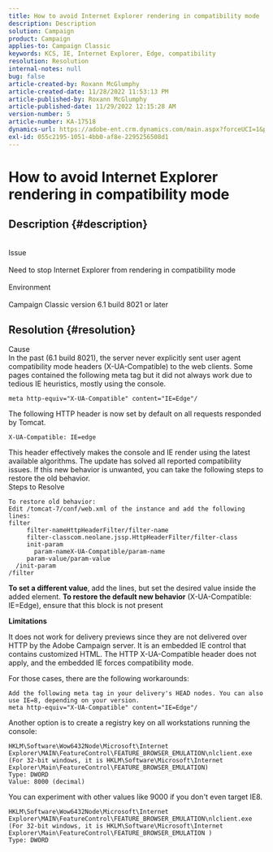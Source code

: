 ```yaml
---
title: How to avoid Internet Explorer rendering in compatibility mode
description: Description
solution: Campaign
product: Campaign
applies-to: Campaign Classic
keywords: KCS, IE, Internet Explorer, Edge, compatibility
resolution: Resolution
internal-notes: null
bug: false
article-created-by: Roxann McGlumphy
article-created-date: 11/28/2022 11:53:13 PM
article-published-by: Roxann McGlumphy
article-published-date: 11/29/2022 12:15:28 AM
version-number: 5
article-number: KA-17518
dynamics-url: https://adobe-ent.crm.dynamics.com/main.aspx?forceUCI=1&pagetype=entityrecord&etn=knowledgearticle&id=2f13c2cd-776f-ed11-9561-6045bd006079
exl-id: 055c2195-1051-4bb0-af8e-2295256508d1
---
```

# How to avoid Internet Explorer rendering in compatibility mode

## Description {#description}

<br>Issue<br><br>
Need to stop Internet Explorer from rendering in compatibility mode
<br><br>Environment<br><br>
Campaign Classic version 6.1 build 8021 or later


## Resolution {#resolution}

Cause<br>
In the past (6.1 build  8021), the server never explicitly sent user agent compatibility mode headers (X-UA-Compatible) to the web clients. Some pages contained the following meta tag but it did not always work due to tedious IE heuristics, mostly using the console.


```
meta http-equiv="X-UA-Compatible" content="IE=Edge"/
```


The following HTTP header is now set by default on all requests responded by Tomcat.


```
X-UA-Compatible: IE=edge
```


This header effectively makes the console and IE render using the latest available algorithms. The update has solved all reported compatibility issues. If this new behavior is unwanted, you can take the following steps to restore the old behavior.
<br>Steps to Resolve<br>

```
To restore old behavior:
Edit /tomcat-7/conf/web.xml of the instance and add the following lines:
filter
     filter-nameHttpHeaderFilter/filter-name
     filter-classcom.neolane.jssp.HttpHeaderFilter/filter-class
     init-param
       param-nameX-UA-Compatible/param-name
     param-value/param-value
  /init-param
/filter
```


<b>To set a different value</b>, add the lines, but set the desired value inside the added element.
<b>To restore the default new behavior</b> (X-UA-Compatible: IE=Edge), ensure that this block is not present

<b>Limitations</b>

It does not work for delivery previews since they are not delivered over HTTP by the Adobe Campaign server. It is an embedded IE control that contains customized HTML. The HTTP X-UA-Compatible header does not apply, and the embedded IE forces compatibility mode.

For those cases, there are the following workarounds:


```
Add the following meta tag in your delivery's HEAD nodes. You can also use IE=8, depending on your version.
meta http-equiv="X-UA-Compatible" content="IE=Edge"/
```


Another option is to create a registry key on all workstations running the console:


```
HKLM\Software\Wow6432Node\Microsoft\Internet Explorer\MAIN\FeatureControl\FEATURE_BROWSER_EMULATION\nlclient.exe
(For 32-bit windows, it is HKLM\Software\Microsoft\Internet Explorer\Main\FeatureControl\FEATURE_BROWSER_EMULATION)
Type: DWORD
Value: 8000 (decimal)
```


You can experiment with other values like 9000 if you don't even target IE8.


```
HKLM\Software\Wow6432Node\Microsoft\Internet Explorer\MAIN\FeatureControl\FEATURE_BROWSER_EMULATION\nlclient.exe
(For 32-bit windows, it is HKLM\Software\Microsoft\Internet Explorer\Main\FeatureControl\FEATURE_BROWSER_EMULATION )
Type: DWORD
```
